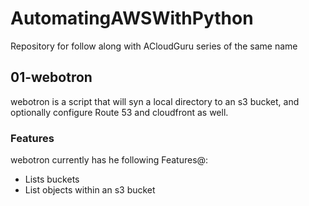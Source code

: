 # AutomatingAWSWithPython
Repository for follow along with ACloudGuru series of the same name

## 01-webotron

webotron is a script that will syn a local directory to an s3 bucket, and optionally configure Route 53 and cloudfront as well.

### Features

webotron currently has he following Features@:

- Lists buckets
- List objects within an s3 bucket

